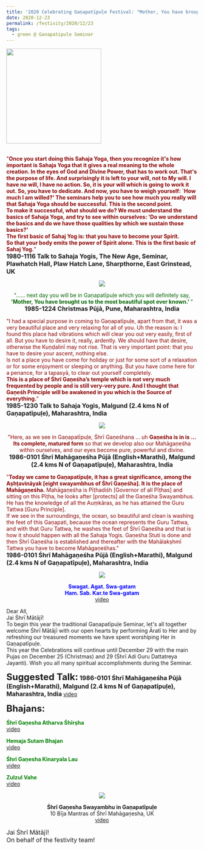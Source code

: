 ```yaml
---
title: '2020 Celebrating Gaṇapatīpuḷe Festival: "Mother, You have brought us to the most beautiful spot ever known." '
date: 2020-12-23
permalink: /festivity/2020/12/23
tags:
  - green @ Ganapatipule Seminar
---
```


<div style="text-align: left"><img src="/images/image00.png" width="250" /></div><br>

<p>
<font color="DarkRed">"<b>Once you start doing this Sahaja Yoga, then you recognize it's how important is Sahaja Yoga that it gives a real meaning to the whole creation. In the eyes of God and Divine Power, that has to work out. That's the purpose of life. And surprisingly it is left to your will, not to My will. I have no will, I have no action. So, it is your will which is going to work it out. So, you have to dedicate. And now, you have to weigh yourself: `How much I am willed?' The seminars help you to see how much you really will that Sahaja Yoga should be successful. This is the second point.<br>
To make it successful, what should we do? We must understand the basics of Sahaja Yoga, and try to see within ourselves: 'Do we understand the basics and do we have those qualities by which we sustain those basics?'<br>
The first basic of Sahaj Yog is: that you have to become your Spirit.<br> 
So that your body emits the power of Spirit alone. This is the first basic of Sahaj Yog.</b>"</font><br>
<font size="+0"><b>1980-1116 Talk to Sahaja Yogis, The New Age, Seminar, Plawhatch Hall, Plaw Hatch Lane, Sharpthorne, East Grinstead, UK</b></font>
</p>

<div style="text-align: center"><img src="/images/image578.png" /></div>

<p style="text-align:center;">
<font color="DarkGreen">"...... next day you will be in Gaṇapatīpuḷe which you will definitely say, <b>'Mother, You
have brought us to the most beautiful spot ever known.' </b>"</font><br>
<font size="+0"><b>1985-1224 Christmas Pūjā, Pune, Maharashtra, India</b></font>
</p>

<p>
<font color="DarkRed">"I had a special purpose in coming to Gaṇapatīpuḷe, apart from that, it was a very beautiful place and very relaxing for all of you. Uh the reason is: I found this place had vibrations which will clear you out very easily, first of all. But you have to desire it, really, ardently. We should have that desire, otherwise the Kuṇḍalinī may not rise. That is very important point: that you have to desire your ascent, nothing else.<br>
Is not a place you have come for holiday or just for some sort of a relaxation or for some enjoyment or sleeping or anything. But you have come here for a penance, for a tapasyā, to clear out yourself completely.<br>
<b>This is a place of Śhrī Gaṇeśha’s temple which is not very much frequented by people and is still very-very pure. And I thought that Gaṇeśh Principle will be awakened in you which is the Source of everything.</b>"</font><br>
<font size="+0"><b>1985-1230 Talk to Sahaja Yogis, Malgund (2.4 kms N of Gaṇapatīpuḷe), Maharashtra, India</b></font>
</p>

<div style="text-align: center"><img src="/images/image579.png" /></div>

<p style="text-align:center;">
<font color="DarkRed">"Here, as we see in Gaṇapatīpuḷe, Śhrī Gaṇeśhana ... uh <b>Gaṇeśha is in is ... Its complete, matured form</b> so that we develop also our Mahāgaṇeśha within ourselves, and our eyes become pure, powerful and divine.</font><br>
<font size="+0"><b>1986-0101 Śhrī Mahāgaṇeśha Pūjā (English+Marathi), Malgund (2.4 kms N of Gaṇapatīpuḷe), Maharashtra, India</b></font>
</p>

<p>
<font color="DarkRed">"<b>Today we came to Gaṇapatīpuḷe, it has a great significance, among the Aṣhṭavināyak [eight swayambhus of Śhrī Gaṇeśha]. It is the place of Mahāgaṇeśha.</b> Mahāgaṇeśha is Pīṭhadiśh [Governor of all Pīṭhas] and sitting on this Pīṭha, he looks after [protects] all the Gaṇeśha Swayambhus. He has the knowledge of all the Auṃkāras, as he has attained the Guru Tattwa [Guru Principle].<br>
If we see in the surroundings, the ocean, so beautiful and clean is washing the feet of this Gaṇapati, because the ocean represents the Guru Tattwa, and with that Guru Tattwa, he washes the feet of Śhrī Gaṇeśha and that is how it should happen with all the Sahaja Yogis. Gaṇeśha Stuti is done and then Śhrī Gaṇeśha is established and thereafter with the Mahālakṣhmī Tattwa you have to become Mahāgaṇeśhas."</font><br>
<font size="+0"><b>1986-0101 Śhrī Mahāgaṇeśha Pūjā (English+Marathi), Malgund (2.4 kms N of Gaṇapatīpuḷe), Maharashtra, India</b></font>
</p>

<div style="text-align: center"><img src="/images/image580.png" /></div>

<p style="color:blue; text-align:center;">
<b>Swagat. Agat. Swa-gatam<br> 
Ham. Sab. Kar.te Swa-gatam  </b><br>
<a href="https://www.youtube.com/watch?v=npC0gQANzlA&feature=emb_logo&ab_channel=bertrandSY">video</a>
</p>

<p>
Dear All,<br>
Jai Śhrī Mātājī!<br>
To begin this year the traditional Gaṇapatīpuḷe Seminar, let's all together welcome Śhrī Mātājī with our open hearts by performing Āratī to Her and by refreshing our treasured moments we have spent worshiping Her in Gaṇapatīpuḷe.<br>
This year the Celebrations will continue until December 29 with the main Pujas on December 25 (Christmas) and 29 (Śhrī Adi Guru Dattatreya Jayanti).
Wish you all many spiritual accomplishments during the Seminar. 
</p>

<font size="+2"><b>Suggested Talk:</b></font> 
<font size="+0"><b>1986-0101 Śhrī Mahāgaṇeśha Pūjā (English+Marathi), Malgund (2.4 kms N of Gaṇapatīpuḷe), Maharashtra, India</b></font>
<a href="https://www.youtube.com/watch?v=lNgQ-ezG3Y8&feature=emb_logo&ab_channel=TeachingsofH.H.ShriMatajiNirmalaDevi"> video</a><br>

<font size="+2"><b>Bhajans:</b></font>

<p>
<font color="green"><b>Śhrī Gaṇesha Atharva Śhīrṣha</b></font><br>
<a href="https://seven-teams.github.io/Videos_Links.html"> video</a><br>
</p>

<p>
<font color="green"><b>Hemaja Sutam Bhajan</b></font><br>
<a href="https://www.youtube.com/watch?v=mGvUq8-ebXo&ab_channel=SahajayogaCulture">video</a>
</p>

<p>
<font color="green"><b>Śhrī Gaṇesha Kinaryala Lau</b></font><br>
<a href="https://www.youtube.com/watch?v=1ZZ57Fxd79Q&ab_channel=SahajaYoga">video</a>
</p>
 
<p>
<font color="green"><b>Zulzul Vahe</b></font><br>
<a href="https://www.youtube.com/watch?v=TbbNsFKL07c&ab_channel=VIOLONISTUL">video</a> 
</p>

<div style="text-align: center"><img src="/images/image593.png" /></div>

<p style="text-align:center;">
<b>Śhrī Gaṇesha Swayambhu in Gaṇapatīpuḷe</b><br>
10 Bīja Mantras of Śhrī Mahāgaṇesha, UK<br>
<a href="https://www.youtube.com/watch?v=cf7dQHTlpFw&ab_channel=JaiShriMatajiJSM">video</a>
</p>

<p>
<font size="+0">Jai Śhrī Mātājī!<br>
On behalf of the festivity team!</font>
</p>